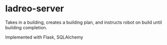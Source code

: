 # ladreo-server

Takes in a building, creates a building plan, and instructs robot on build until building completion.

Implemented with Flask, SQLAlchemy
